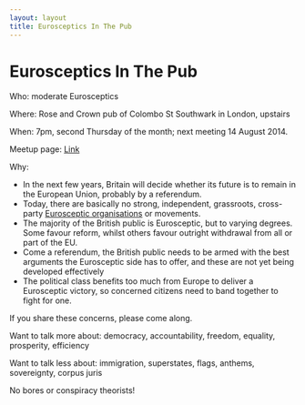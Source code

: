 ```yaml
---
layout: layout
title: Eurosceptics In The Pub
---
```


Eurosceptics In The Pub
=======================

Who: moderate Eurosceptics

Where: Rose and Crown pub of Colombo St Southwark in London, upstairs

When: 7pm, second Thursday of the month; next meeting 14 August 2014.

Meetup page: [Link](http://www.meetup.com/Eurosceptics-In-The-Pub)

Why:

* In the next few years, Britain will decide whether its future is to 
  remain in the European Union, probably by a referendum. 
* Today, there are basically no strong, independent, grassroots, cross-party 
  [Eurosceptic organisations](organisations.html) or movements. 
* The majority of the British public is Eurosceptic, but to varying degrees. 
  Some favour reform, whilst others favour outright withdrawal from all or 
  part of the EU. 
* Come a referendum, the British public needs to be armed with the best 
  arguments the Eurosceptic side has to offer, and these are not yet being 
  developed effectively
* The political class benefits too much from Europe to deliver a Eurosceptic
   victory, so concerned citizens need to band together to fight for one.

If you share these concerns, please come along.

Want to talk more about: democracy, accountability, freedom, equality, 
prosperity, efficiency

Want to talk less about: immigration, superstates, flags, anthems, 
sovereignty, corpus juris

No bores or conspiracy theorists!


